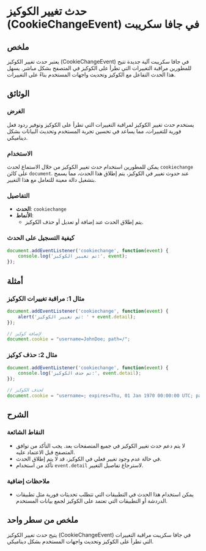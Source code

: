 <!--
Meta Description: # حدث تغيير الكوكيز (CookieChangeEvent) في جافا سكريبت ## ملخص يعتبر حدث تغيير الكوكيز (CookieChangeEvent) في جافا سكريبت آلية جديدة تتيح للمطورين مرا...
Meta Keywords: الكوكيز, تغيير, على, الحدث, event
-->

# حدث تغيير الكوكيز (CookieChangeEvent) في جافا سكريبت

## ملخص
يعتبر حدث تغيير الكوكيز (CookieChangeEvent) في جافا سكريبت آلية جديدة تتيح للمطورين مراقبة التغييرات التي تطرأ على الكوكيز في المتصفح بشكل مباشر. يسهل هذا الحدث التفاعل مع الكوكيز وتحديث واجهات المستخدم بناءً على التغييرات.

## الوثائق
### الغرض
يستخدم حدث تغيير الكوكيز لمراقبة التغييرات التي تطرأ على الكوكيز وتوفير ردود فعل فورية للتغييرات، مما يساعد في تحسين تجربة المستخدم وتحديث البيانات بشكل ديناميكي.

### الاستخدام
يمكن للمطورين استخدام حدث تغيير الكوكيز من خلال الاستماع لحدث `cookiechange` على كائن `document`. عند حدوث تغيير في الكوكيز، يتم إطلاق هذا الحدث، مما يسمح بتشغيل دالة معينة للتعامل مع هذا التغيير.

### التفاصيل
- **الحدث**: `cookiechange`
- **الأنماط**:
  - يتم إطلاق الحدث عند إضافة أو تعديل أو حذف الكوكيز.
  
### كيفية التسجيل على الحدث
```javascript
document.addEventListener('cookiechange', function(event) {
    console.log('تم تغيير الكوكيز:', event);
});
```

## أمثلة
### مثال 1: مراقبة تغييرات الكوكيز
```javascript
document.addEventListener('cookiechange', function(event) {
    alert('تم تغيير الكوكيز: ' + event.detail);
});

// لإضافة كوكيز
document.cookie = "username=JohnDoe; path=/";
```

### مثال 2: حذف كوكيز
```javascript
document.addEventListener('cookiechange', function(event) {
    console.log('تم حذف الكوكيز:', event.detail);
});

// لحذف الكوكيز
document.cookie = "username=; expires=Thu, 01 Jan 1970 00:00:00 UTC; path=/;";
```

## الشرح
### النقاط الشائعة
- لا يتم دعم حدث تغيير الكوكيز في جميع المتصفحات بعد. يجب التأكد من توافق المتصفح قبل الاعتماد عليه.
- في حالة عدم وجود تغيير فعلي في الكوكيز، قد لا يتم إطلاق الحدث.
- تأكد من استخدام `event.detail` لاسترجاع تفاصيل التغيير.

### ملاحظات إضافية
- يمكن استخدام هذا الحدث في التطبيقات التي تتطلب تحديثات فورية مثل تطبيقات الدردشة أو التطبيقات التي تعتمد على الكوكيز لجمع بيانات المستخدم.

## ملخص من سطر واحد
يتيح حدث تغيير الكوكيز (CookieChangeEvent) في جافا سكريبت مراقبة التغييرات التي تطرأ على الكوكيز وتحديث واجهات المستخدم بشكل ديناميكي.